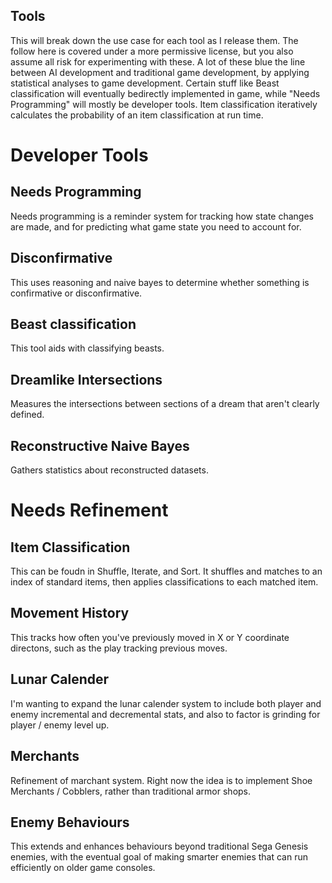 ## Tools
This will break down the use case for each tool as I release them. The follow here is covered under a more permissive license, but you also assume all risk for experimenting with these. A lot of these blue the line between AI development and traditional game development, by applying statistical analyses to game development. Certain stuff like Beast classification will eventually bedirectly implemented in game, while "Needs Programming" will mostly be developer tools. Item classification iteratively calculates the probability of an item classification at run time.

# Developer Tools
## Needs Programming
Needs programming is a reminder system for tracking how state changes are made, and for predicting what game state you need to account for.

## Disconfirmative
This uses reasoning and naive bayes to determine whether something is confirmative or disconfirmative.

## Beast classification
This tool aids with classifying beasts.

## Dreamlike Intersections
Measures the intersections between sections of a dream that aren't clearly defined.

## Reconstructive Naive Bayes
Gathers statistics about reconstructed datasets.

# Needs Refinement
## Item Classification
This can be foudn in Shuffle, Iterate, and Sort. It shuffles and matches to an index of standard items, then applies classifications to each matched item.

## Movement History
This tracks how often you've previously moved in X or Y coordinate directons, such as the play tracking previous moves.

## Lunar Calender
I'm wanting to expand the lunar calender system to include both player and enemy incremental and decremental stats, and also to factor is grinding for player / enemy level up.

## Merchants
Refinement of marchant system. Right now the idea is to implement Shoe Merchants / Cobblers, rather than traditional armor shops.

## Enemy Behaviours
This extends and enhances behaviours beyond traditional Sega Genesis enemies, with the eventual goal of making smarter enemies that can run efficiently on older game consoles.
